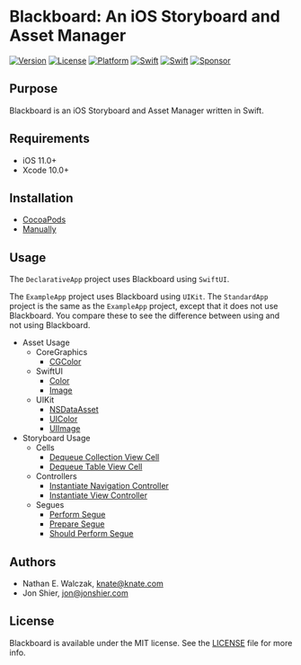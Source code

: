 # Blackboard: An iOS Storyboard and Asset Manager

[![Version](https://img.shields.io/badge/version-7.1.0-brightgreen.svg)]()
[![License](https://img.shields.io/badge/license-MIT-222222.svg)](http://opensource.org/licenses/MIT)
[![Platform](https://img.shields.io/badge/platform-ios-lightgrey.svg)](https://developer.apple.com/ios/)
[![Swift](https://img.shields.io/badge/swift-4.2-yellow.svg)](https://swift.org)
[![Swift](https://img.shields.io/badge/swift-5.0-yellow.svg)](https://swift.org)
[![Sponsor](https://img.shields.io/badge/Sponsor-Detroit%20Labs-000000.svg)](http://www.detroitlabs.com/)

## Purpose

Blackboard is an iOS Storyboard and Asset Manager written in Swift.

## Requirements

- iOS 11.0+
- Xcode 10.0+

## Installation

- [CocoaPods](/README/Installation/CocoaPods.md)
- [Manually](/README/Installation/Manually.md)

## Usage

The `DeclarativeApp` project uses Blackboard using `SwiftUI`.

The `ExampleApp` project uses Blackboard using `UIKit`.
The `StandardApp` project is the same as the `ExampleApp` project, except that it does not use Blackboard.
You compare these to see the difference between using and not using Blackboard.

- Asset Usage
  - CoreGraphics
    - [CGColor](/README/Usage/CGColor.md)
  - SwiftUI
    - [Color](/README/Usage/Color.md)
    - [Image](/README/Usage/Image.md)
  - UIKit
    - [NSDataAsset](/README/Usage/NSDataAsset.md)
    - [UIColor](/README/Usage/UIColor.md)
    - [UIImage](/README/Usage/UIImage.md)
- Storyboard Usage
  - Cells
    - [Dequeue Collection View Cell](/README/Usage/UICollectionViewCell.md)
    - [Dequeue Table View Cell](/README/Usage/UITableViewCell.md)
  - Controllers
    - [Instantiate Navigation Controller](/README/Usage/UINavigationController.md)
    - [Instantiate View Controller](/README/Usage/UIViewController.md)
  - Segues
    - [Perform Segue](/README/Usage/UIStoryboardSeguePerform.md)
    - [Prepare Segue](/README/Usage/UIStoryboardSeguePrepare.md)
    - [Should Perform Segue](/README/Usage/UIStoryboardSegueShouldPerform.md)

## Authors

- Nathan E. Walczak, knate@knate.com
- Jon Shier, jon@jonshier.com

## License

Blackboard is available under the MIT license. See the [LICENSE](LICENSE) file for more info.

